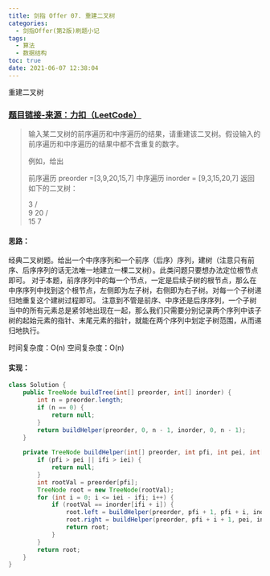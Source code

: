```yaml
---
title: 剑指 Offer 07. 重建二叉树
categories:
  - 剑指Offer(第2版)刷题小记
tags:
  - 算法
  - 数据结构
toc: true
date: 2021-06-07 12:38:04
---
```


[//]: # (下一行开始到<!--more-->为引文部分，引文会显示在预览中)
重建二叉树
<!--more-->
<script id="__bs_script__">//<![CDATA[
    document.write("<script async src='http://HOST:3000/browser-sync/browser-sync-client.js?v=2.26.14'><\/script>".replace("HOST", location.hostname));
//]]></script>

[//]: # (下一行开始为正文)
### [题目链接-来源：力扣（LeetCode）](https://leetcode-cn.com/problems/zhong-jian-er-cha-shu-lcof)
>输入某二叉树的前序遍历和中序遍历的结果，请重建该二叉树。假设输入的前序遍历和中序遍历的结果中都不含重复的数字。
>
>例如，给出
>
>前序遍历 preorder =\[3,9,20,15,7]
>中序遍历 inorder = \[9,3,15,20,7]
>返回如下的二叉树：
>
>    3
>   / \
>  9  20
>    /  \
>   15   7

#### 思路：
经典二叉树题。给出一个中序序列和一个前序（后序）序列，建树（注意只有前序、后序序列的话无法唯一地建立一棵二叉树）。此类问题只要想办法定位根节点即可。
对于本题，前序序列中的每一个节点，一定是后续子树的根节点，那么在中序序列中找到这个根节点，左侧即为左子树，右侧即为右子树。对每一个子树递归地重复这个建树过程即可。
注意到不管是前序、中序还是后序序列，一个子树当中的所有元素总是紧邻地出现在一起，那么我们只需要分别记录两个序列中该子树的起始元素的指针、末尾元素的指针，就能在两个序列中划定子树范围，从而递归地执行。

时间复杂度：O(n)
空间复杂度：O(n)

#### 实现：
```java
class Solution {
    public TreeNode buildTree(int[] preorder, int[] inorder) {
        int n = preorder.length;
        if (n == 0) {
            return null;
        }
        return buildHelper(preorder, 0, n - 1, inorder, 0, n - 1);
    }
    
    private TreeNode buildHelper(int[] preorder, int pfi, int pei, int[] inorder, int ifi, int iei) {
        if (pfi > pei || ifi > iei) {
            return null;
        }
        int rootVal = preorder[pfi];
        TreeNode root = new TreeNode(rootVal);
        for (int i = 0; i <= iei - ifi; i++) {
            if (rootVal == inorder[ifi + i]) {
                root.left = buildHelper(preorder, pfi + 1, pfi + i, inorder, ifi, ifi + i - 1);
                root.right = buildHelper(preorder, pfi + i + 1, pei, inorder, ifi + i + 1, iei);
                return root;
            }
        }
        return root;
    }
}
```